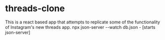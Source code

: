 # threads-clone
This is a react based app that attempts to replicate some of the functionality of Instagram's new threads app. 
npx json-server --watch db.json - [starts json-server]